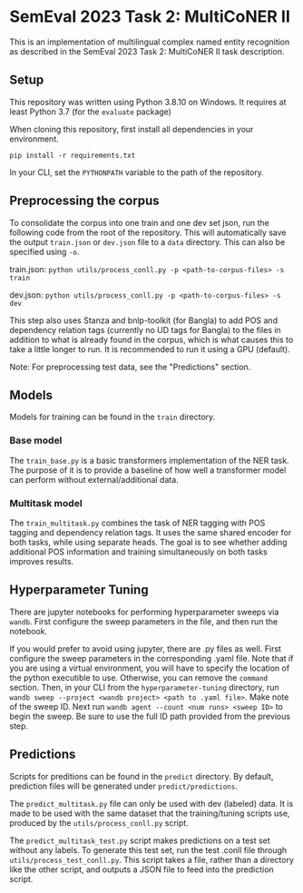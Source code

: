# SemEval 2023 Task 2: MultiCoNER II
This is an implementation of multilingual complex named entity recognition as described in the SemEval 2023 Task 2: MultiCoNER II task description.

## Setup
This repository was written using Python 3.8.10 on Windows. It requires at least Python 3.7 (for the `evaluate` package)

When cloning this repository, first install all dependencies in your environment.

`pip install -r requirements.txt`

In your CLI, set the `PYTHONPATH` variable to the path of the repository.

## Preprocessing the corpus
To consolidate the corpus into one train and one dev set json, run the following code from the root of the repository. This will automatically save the output `train.json` or `dev.json` file to a `data` directory. This can also be specified using `-o`.

train.json: `python utils/process_conll.py -p <path-to-corpus-files> -s train`

dev.json:   `python utils/process_conll.py -p <path-to-corpus-files> -s dev`

This step also uses Stanza and bnlp-toolkit (for Bangla) to add POS and dependency relation tags (currently no UD tags for Bangla) to the files in addition to what is already found in the corpus, which is what causes this to take a little longer to run. It is recommended to run it using a GPU (default).

Note: For preprocessing test data, see the "Predictions" section.

## Models
Models for training can be found in the `train` directory.

### Base model
The `train_base.py` is a basic transformers implementation of the NER task. The purpose of it is to provide a baseline of how well a transformer model can perform without external/additional data.

### Multitask model
The `train_multitask.py` combines the task of NER tagging with POS tagging and dependency relation tags. It uses the same shared encoder for both tasks, while using separate heads. The goal is to see whether adding additional POS information and training simultaneously on both tasks improves results.

## Hyperparameter Tuning
There are jupyter notebooks for performing hyperparameter sweeps via `wandb`. First configure the sweep parameters in the file, and then run the notebook.

If you would prefer to avoid using jupyter, there are .py files as well. First configure the sweep parameters in the corresponding .yaml file. Note that if you are using a virtual environment, you will have to specify the location of the python executible to use. Otherwise, you can remove the `command` section. Then, in your CLI from the `hyperparameter-tuning` directory, run `wandb sweep --project <wandb project> <path to .yaml file>`. Make note of the sweep ID. Next run `wandb agent --count <num runs> <sweep ID>` to begin the sweep. Be sure to use the full ID path provided from the previous step.

## Predictions
Scripts for preditions can be found in the `predict` directory. By default, prediction files will be generated under `predict/predictions`.

The `predict_multitask.py` file can only be used with dev (labeled) data. It is made to be used with the same dataset that the training/tuning scripts use, produced by the `utils/process_conll.py` script.

The `predict_multitask_test.py` script makes predictions on a test set without any labels. To generate this test set, run the test .conll file through `utils/process_test_conll.py`. This script takes a file, rather than a directory like the other script, and outputs a JSON file to feed into the prediction script.